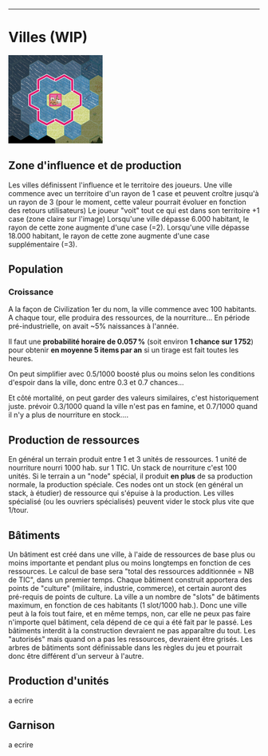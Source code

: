 ___
# Villes (WIP)
![Ville.png](media/Ville.png)
## Zone d'influence et de production
Les villes définissent l'influence et le territoire des joueurs. Une ville commence avec un territoire d'un rayon de 1 case et peuvent croître jusqu'à un rayon de 3 (pour le moment, cette valeur pourrait évoluer en fonction des retours utilisateurs)
Le joueur "voit" tout ce qui est dans son territoire +1 case (zone claire sur l'image)
Lorsqu'une ville dépasse 6.000 habitant, le rayon de cette zone augmente d'une case (=2).
Lorsqu'une ville dépasse 18.000 habitant, le rayon de cette zone augmente d'une case supplémentaire (=3).
## Population
### Croissance
A la façon de Civilization 1er du nom, la ville commence avec 100 habitants. A chaque tour, elle produira des ressources, de la nourriture...
En période pré-industrielle, on avait ~5% naissances à l'année.

Il faut une **probabilité horaire de 0.057 %** (soit environ **1 chance sur 1 752**) pour obtenir **en moyenne 5 items par an** si un tirage est fait toutes les heures.

On peut simplifier avec 0.5/1000 boosté plus ou moins selon les conditions d'espoir dans la ville, donc entre 0.3 et 0.7 chances...

Et côté mortalité, on peut garder des valeurs similaires, c'est historiquement juste. prévoir 0.3/1000 quand la ville n'est pas en famine, et 0.7/1000 quand il n'y a plus de nourriture en stock....

## Production de ressources
En général un terrain produit entre 1 et 3 unités de ressources. 
1 unité de nourriture nourri 1000 hab. sur 1 TIC. Un stack de nourriture c'est 100 unités.
Si le terrain a un "node" spécial, il produit **en plus** de sa production normale, la production spéciale. Ces nodes ont un stock (en général un stack, à étudier) de ressource qui s'épuise à la production. Les villes spécialisé (ou les ouvriers spécialisés) peuvent vider le stock plus vite que 1/tour.
## Bâtiments
Un bâtiment est créé dans une ville, à l'aide de ressources de base plus ou moins importante et pendant plus ou moins longtemps en fonction de ces ressources. 
Le calcul de base sera "total des ressources additionnée = NB de TIC", dans un premier temps.
Chaque bâtiment construit apportera des points de "culture" (militaire, industrie, commerce), et certain auront des pré-requis de points de culture.
La ville a un nombre de "slots" de bâtiments maximum, en fonction de ces habitants (1 slot/1000 hab.).
Donc une ville peut à la fois tout faire, et en même temps, non, car elle ne peux pas faire n'importe quel bâtiment, cela dépend de ce qui a été fait par le passé.
Les bâtiments interdit à la construction devraient ne pas apparaître du tout. Les "autorisés" mais quand on a pas les ressources, devraient être grisés.
Les arbres de bâtiments sont définissable dans les règles du jeu et pourrait donc être différent d'un serveur à l'autre. 
## Production d'unités
a ecrire
## Garnison
a ecrire


